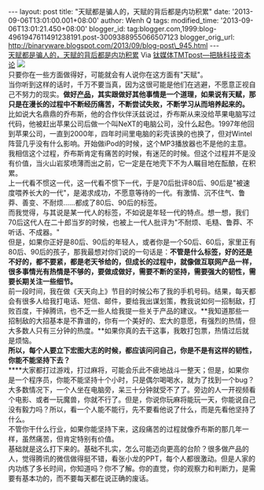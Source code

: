 --- layout: post title: "天赋都是骗人的，天赋的背后都是内功积累" date:
'2013-09-06T13:01:00.001+08:00' author: Wenh Q tags: modified\_time:
'2013-09-06T13:01:21.450+08:00' blogger\_id:
tag:blogger.com,1999:blog-4961947611491238191.post-3009388955066507123
blogger\_orig\_url:
http://binaryware.blogspot.com/2013/09/blog-post\_945.html ---
[\
天赋都是骗人的，天赋的背后都是内功积累](http://www.tmtpost.com/61521.html)
Via [钛媒体TMTpost—把脉科技资本论](http://www.tmtpost.com/)
[![](http://www.tmtpost.com/wp-content/uploads/2013/09/137837551959-400x259.jpg)](http://www.tmtpost.com/?attachment_id=61516)\
只要你在一些方面做得好，可能就会有人说你在这方面有"天赋"。\
当你听到这样的话时，千万不要当真，因为这很可能是他们在逃避，不愿意正视自己不努力的现实。**做好[产品](http://www.tmtpost.com/tag/%E4%BA%A7%E5%93%81 "查看 产品 中的全部文章")，其实跟做好其他事情是一个道理，如果说有天赋，那只是在漫长的过程中不断经历痛苦，不断尝试失败，不断学习从而培养起来的。**\
比如说大名鼎鼎的乔布斯，他的合作伙伴沃兹说过，乔布斯从来没给苹果电脑写过代码，他被赶出苹果公司后做一个叫NeXT的电脑公司，没什么起色。1997年他回到苹果公司，一直到2000年，四年时间里电脑的彩壳该换的也换了，但对Wintel阵营几乎没有什么影响。开始做iPod的时候，这个MP3播放器也不是他的主意。我相信这个过程，乔布斯肯定有痛苦的时候，有迷茫的时候。但这个过程并不是没有价值，当火山岩浆喷薄而出之前，它一定是在地壳下不为人瞩目地在酝酿，在积累。\
上一代看不惯这一代，这一代看不惯下一代，于是70后批评80后、90后是"被速度喂养长大的一代"，是渴求成功，不愿意等待的一代。有激情、沉不住气、鲁莽、善变、不耐烦……都成了80后、90后的标签。\
而我觉得，与其说是某一代人的标签，不如说是年轻一代的特点。想一想，我们70后这代人在二十郎当岁的时候，也被上一代人批评为"不耐烦、毛糙、鲁莽、不听话、不成器。"\
但是，如果你正好是80后、90后的年轻人，或者你是一个50后、60后，家里正有80后、90后的孩子，那我最想对你们说的一句话是：**不管是什么标签，好的还是不好的，都不要紧，都是老天爷给的，但成长的过程中，就像做互联网产品一样，很多事情光有热情是不够的，要做成做好，需要不断的坚持，需要强大的韧性，需要长期关注一些细节。**\
前一段时间，我在做《天天向上》节目的时候公布了我的手机号码。结果，每天都会有很多人给我打电话、短信、邮件，要给我出谋划策，教我说如何一招制敌，打败百度，干掉腾讯，也不乏一些人给我提一些关于产品的建议。**我知道那些一招制敌的大招基本是不靠谱的，你有一个美好的、宏大的意愿，有强烈的热情，但大多数人只有三分钟的热度。**如果你真的去干这事，我敢打包票，热情过后就是烦恼。\
**所以，每个人要立下宏图大志的时候，都应该问问自己，你是不是有这样的韧性，你能不能坚持下去？**\
****大家都打过游戏，打过麻将，可能会乐此不疲地战斗一整天；但是，如果你是一个程序员，你能不能坚持十个小时，只是偶尔喝喝水，就为了找到一个bug？大多数情况下，一个人坐在电脑旁，呆三十分钟就受不了了。旁边的人一开视频看个电影、或者一玩魔兽，你就不行了。但是，你说你玩麻将能玩一天，你能说自己没有毅力吗？所以，看一个人能不能行，先不要看他说了什么，而是先看他坚持了什么。\
不管你干什么行业，如果你能坚持下来，这段痛苦的过程就像乔布斯的那几年一样，虽然痛苦，但肯定特别有价值。\
基础就是这么打下来的。基础不扎实，怎么可能迈向更高的台阶？很多做产品的人，觉得腾讯的微信做得挺不错，看张小龙的PPT，每个人都很激动。但是人家的内功练了多长时间，你知道吗？你不了解。你的直觉，你的观察力和判断力，是需要有基本功的，而不要每天都在说正确的废话。
